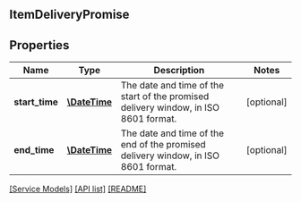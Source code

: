 ## ItemDeliveryPromise

## Properties

Name | Type | Description | Notes
------------ | ------------- | ------------- | -------------
**start_time** | [**\DateTime**](\DateTime.md) | The date and time of the start of the promised delivery window, in ISO 8601 format. | [optional]
**end_time** | [**\DateTime**](\DateTime.md) | The date and time of the end of the promised delivery window, in ISO 8601 format. | [optional]

[[Service Models]](../) [[API list]](../../Api) [[README]](../../../README.md)
